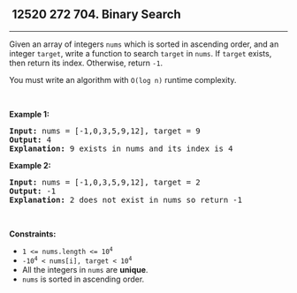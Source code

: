 <h2> 12520 272
704. Binary Search</h2><hr><div><p>Given an array of integers <code>nums</code> which is sorted in ascending order, and an integer <code>target</code>, write a function to search <code>target</code> in <code>nums</code>. If <code>target</code> exists, then return its index. Otherwise, return <code>-1</code>.</p>

<p>You must write an algorithm with <code>O(log n)</code> runtime complexity.</p>

<p>&nbsp;</p>
<p><strong class="example">Example 1:</strong></p>

<pre><strong>Input:</strong> nums = [-1,0,3,5,9,12], target = 9
<strong>Output:</strong> 4
<strong>Explanation:</strong> 9 exists in nums and its index is 4
</pre>

<p><strong class="example">Example 2:</strong></p>

<pre><strong>Input:</strong> nums = [-1,0,3,5,9,12], target = 2
<strong>Output:</strong> -1
<strong>Explanation:</strong> 2 does not exist in nums so return -1
</pre>

<p>&nbsp;</p>
<p><strong>Constraints:</strong></p>

<ul>
	<li><code>1 &lt;= nums.length &lt;= 10<sup>4</sup></code></li>
	<li><code>-10<sup>4</sup> &lt; nums[i], target &lt; 10<sup>4</sup></code></li>
	<li>All the integers in <code>nums</code> are <strong>unique</strong>.</li>
	<li><code>nums</code> is sorted in ascending order.</li>
</ul>
</div>